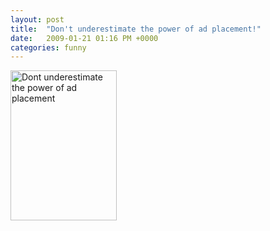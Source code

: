```yaml
---
layout: post
title:  "Don't underestimate the power of ad placement!"
date:   2009-01-21 01:16 PM +0000
categories: funny
---
```

<p><a title="Dont underestimate the power of ad placement by cybersonic, on Flickr" href="http://www.flickr.com/photos/markdrew/3215209359/"><img src="http://farm4.static.flickr.com/3423/3215209359_5cf742fedf_m.jpg" alt="Dont underestimate the power of ad placement" width="170" height="240" /></a></p>